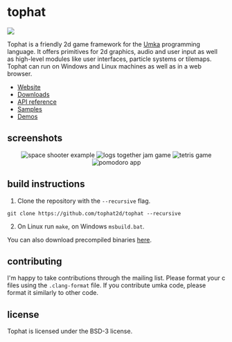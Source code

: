 # tophat

![](etc/icon.png)

Tophat is a friendly 2d game framework for the
[Umka](https://github.com/vtereshkov/umka-lang) programming language. It offers
primitives for 2d graphics, audio and user input as well as high-level modules
like user interfaces, particle systems or tilemaps. Tophat can run on Windows
and Linux machines as well as in a web browser.

* [Website](https://tophat2d.dev)
* [Downloads](https://tophat2d.dev/dl)
* [API reference](https://docs.tophat2d.dev)
* [Samples](https://github.com/tophat2d/tophat/tree/main/samples)
* [Demos](https://github.com/tophat2d/tophat/tree/main/demos)

## screenshots

<p align="center">
	<img
		src="https://tophat2d.dev/img/space-shooter.png"
		alt="space shooter example"
	>
	<img
		src="https://img.itch.zone/aW1hZ2UvMTA4MzEwMS82MjA4NzA5LnBuZw==/347x500/qNlZNI.png"
		alt="logs together jam game"
	>
	<img
		src="https://tophat2d.dev/img/tetris.png"
		alt="tetris game"
	>
	<img
		src="https://tophat2d.dev/img/pomodoro.png"
		alt="pomodoro app"
	>
</p>

## build instructions

1. Clone the repository with the `--recursive` flag.

```
git clone https://github.com/tophat2d/tophat --recursive
```

2. On Linux run `make`, on Windows `msbuild.bat`.

You can also download precompiled binaries [here](https://github.com/tophat2d/tophat/releases).

## contributing

I'm happy to take contributions through the mailing list. Please format your c
files using the `.clang-format` file. If you contribute umka code, please
format it similarly to other code.

## license

Tophat is licensed under the BSD-3 license.
